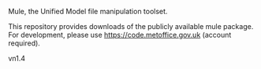 Mule, the Unified Model file manipulation toolset.

This repository provides downloads of the publicly available mule package.  For development, please use https://code.metoffice.gov.uk (account required).

vn1.4
